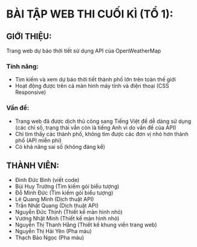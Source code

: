 # BÀI TẬP WEB THI CUỐI KÌ (TỔ 1):
## GIỚI THIỆU:
Trang web dự báo thời tiết sử dụng API của OpenWeatherMap
### Tính năng:
- Tìm kiếm và xem dự báo thời tiết thành phố lớn trên toàn thế giới
- Hoạt động được trên cả màn hình máy tính và điện thoại (CSS Responsive)
### Vấn đề:
- Trang web đã được dịch thủ công sang Tiếng Việt để dễ dàng sử dụng (các chỉ số, trạng thái vẫn còn là tiếng Anh vì do vấn đề của API)
- Chỉ tìm thấy các thành phố, không tìm được các đơn vị nhỏ hơn thành phố (API miễn phí)
- Có khả năng sai số (không đáng kể)
## THÀNH VIÊN:
- Đinh Đức Bình (viết code)
- Bùi Huy Trường (Tìm kiếm gói biểu tượng)
- Đỗ Minh Đức (Tìm kiếm gói biểu tượng)
- Lê Quang Minh (Dịch thuật API)
- Trần Nhật Quang (Dịch thuật API)
- Nguyễn Đức Thịnh (Thiết kế màn hình nhỏ)
- Vương Nhật Minh (Thiết kế màn hình nhỏ)
- Nguyễn Thị Thanh Hằng (Thiết kế khung viền trang web)
- Nguyễn Thị Hải Yên (Pha màu)
- Thạch Bảo Ngọc (Pha màu)
